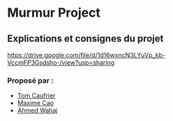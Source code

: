 # Murmur Project

## Explications et consignes du projet
https://drive.google.com/file/d/1d16wxncN3LYuVp_kb-VccmFP3Gsdsho-/view?usp=sharing

### Proposé par :
- [Tom Caufrier](https://github.com/tomcauf)
- [Maxime Cao](https://github.com/Maxime-Cao)
- [Ahmed Wahaj](https://github.com/wahajahmed45)
